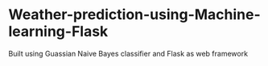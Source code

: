 # Weather-prediction-using-Machine-learning-Flask
<p>Built using Guassian Naive Bayes classifier and Flask as web framework</p>
